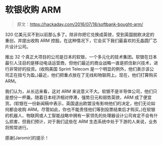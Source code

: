 # 软银收购 ARM

> 原文：<https://hackaday.com/2016/07/18/softbank-bought-arm/>

320 亿美元买不到以前那么多了。除非你把它兑换成英镑，受到英国脱欧决定的重创，并提出收购 ARM 控股。在这种情况下，它会买下我们最喜欢的无晶圆厂芯片设计公司。

推出 32 个真正大项目的公司是日本的软银，一个多元化的技术集团。软银在日本最引人注目的是移动电话运营商，但他们最近的商业战略一直是抓住新兴技术，进行非常好的投资。(收购美国 Sprint Telecom 是一个明显的例外，他们表示该公司正在扭亏为盈。)最近，他们把重点放在了无线和物联网上。现在，他们打算购买 ARM。

我们认为，从长远来看，这对 ARM 来说意义不大。软银不是半导体公司，他们只是想分一杯羹。随着日本经济相对停滞，强势日元和弱势英镑，ARM 成了便宜货。(软银在一份新闻稿中表示，英国退出欧盟没有影响他们的决定，他们无论如何都会收购 ARM。尽管如此，你也不能责怪他们等到投票结束后才购买。)在软银的机器人、物联网或人工智能战略中拥有一家领先的处理器设计公司肯定不会有什么损害，但我们预计，对于我们这些在 ARM 生态系统中处于下游的人来说，业务将照常进行。

感谢[Jaromir]的提示！